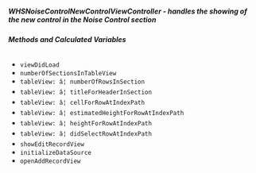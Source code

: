 ##### **WHSNoiseControlNewControlViewController** - handles the showing of the new control in the Noise Control section

###### **Methods and Calculated Variables**
- `viewDidLoad`
- `numberOfSectionsInTableView`
- `tableView: â¦ numberOfRowsInSection`
- `tableView: â¦ titleForHeaderInSection`
- `tableView: â¦ cellForRowAtIndexPath`
- `tableView: â¦ estimatedHeightForRowAtIndexPath`
- `tableView: â¦ heightForRowAtIndexPath`
- `tableView: â¦ didSelectRowAtIndexPath`
- `showEditRecordView`
- `initializeDataSource`
- `openAddRecordView`